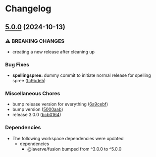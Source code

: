 # Changelog

## [5.0.0](https://github.com/laverve/fusion/compare/spelling-spree-game-v1.0.0...spelling-spree-game-v5.0.0) (2024-10-13)


### ⚠ BREAKING CHANGES

* creating a new release after cleaning up

### Bug Fixes

* **spellingspree:** dummy commit to initiate normal release for spelling spree ([fc9bde5](https://github.com/laverve/fusion/commit/fc9bde551635fd9ee431470b71c538c50c4ec7d4))


### Miscellaneous Chores

* bump release version for everything ([6a9cebf](https://github.com/laverve/fusion/commit/6a9cebf80da8808a4e090f46ee267f9e7cc67a1f))
* bump version ([5000aab](https://github.com/laverve/fusion/commit/5000aaba0487d91b51c023333dd07637167cc221))
* release 3.0.0 ([bcb0164](https://github.com/laverve/fusion/commit/bcb0164e2024fab9bca5f217dc54ecea8f6ca4e5))


### Dependencies

* The following workspace dependencies were updated
  * dependencies
    * @laverve/fusion bumped from ^3.0.0 to ^5.0.0
